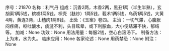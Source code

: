 序号：21870
名称：利气丹
组成：沉香2两，木香2两，黑丑1两（半生半熟），玄胡索1两5钱，槟榔1两5钱，枳壳（麸炒）1两5钱，莪术1两5钱，乌药1两5钱，大黄4两，黄连3两，山楂肉1两8钱。
出处：《玉案》卷四。
主治：一切气滞，心腹胀闷疼痛，呕吐酸水，痰涎不利，头目眩晕，或下利脓血，大小便结滞不快，郁结等。
加减：None
功效：None
用法用量：每服2钱，空心白滚汤下。
制备方法：上为末，水为丸。
临床应用：None
各家论述：None
用药禁忌：None
附注：None
